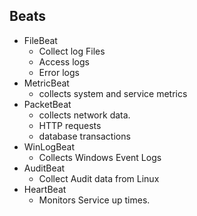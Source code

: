## Beats
- FileBeat
	- Collect log Files
	- Access logs
	- Error logs
- MetricBeat
	- collects system and service metrics
- PacketBeat
	- collects network data.
	- HTTP requests
	- database transactions
- WinLogBeat
	- Collects Windows Event Logs
- AuditBeat
	- Collect Audit data from Linux
- HeartBeat
	- Monitors Service up times.
